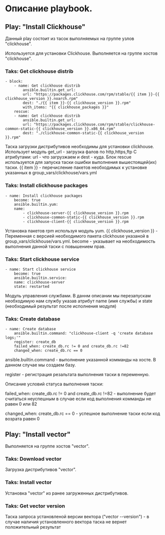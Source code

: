# Описание playbook.

## Play: "Install Clickhouse"
Данный play состоит из тасок выполняемых на группе узлов "clickhouse".<p>
Используется для установки Clickhouse. Выполняется на группе хостов "clickhouse".

### Taks: Get clickhouse distrib 
```
- block:
    - name: Get clickhouse distrib
        ansible.builtin.get_url:
        url: "https://packages.clickhouse.com/rpm/stable/{{ item }}-{{ clickhouse_version }}.noarch.rpm"
        dest: "./{{ item }}-{{ clickhouse_version }}.rpm"
        with_items: "{{ clickhouse_packages }}"
    rescue:
    - name: Get clickhouse distrib
        ansible.builtin.get_url:
        url: "https://packages.clickhouse.com/rpm/stable/clickhouse-common-static-{{ clickhouse_version }}.x86_64.rpm"
        dest: "./clickhouse-common-static-{{ clickhouse_version }}.rpm"
```
Таска загрузки дистрибутивов необходимы для установки clickhouse.
Использует модуль get_url  - загрузка фалов по http,https,ftp
С атрибутами: url - что загрузжаем и dest - куда.
Блок rescue используется для запуска таски ошибки выполнения вышестоящей(их) таски.
{{ item }} - перечисление пакетов необходимых к установке указанных в group_vars/clickhouse/vars.yml


### Taks: Install clickhouse packages 
```
- name: Install clickhouse packages
    become: true
    ansible.builtin.yum:
    name:
        - clickhouse-server-{{ clickhouse_version }}.rpm
        - clickhouse-common-static-{{ clickhouse_version }}.rpm
        - clickhouse-client-{{ clickhouse_version }}.rpm
```
Установка пакетов rpm используя модуль yum. {{ clickhouse_version }} - Переменная с версией необходимого пакета clickhouse указаной в group_vars/clickhouse/vars.yml. become - указывает на необходимость выполнения данной таски с повышением прав.



### Taks: Start clickhouse service 
```
- name: Start clickhouse service
    become: true
    ansible.builtin.service:
    name: clickhouse-server
    state: restarted
```
Модуль управления службами. В даннм описании мы перезапускам необходимую нам службу указав атрибут name (имя службы) и state (необходимый результат после исполнения модуля)

### Taks: Create database 
```
- name: Create database
    ansible.builtin.command: "clickhouse-client -q 'create database logs;'"
    register: create_db
    failed_when: create_db.rc != 0 and create_db.rc !=82
    changed_when: create_db.rc == 0
```
ansible.builtin.command - выполнение указанной комманды на хосте. В данном случае мы создаем базу. <p>
register - регистрация резальтата выполнения таски в переменную. <p>
Описание условий статуса выполнения таски:<p>
failed_when: create_db.rc != 0 and create_db.rc !=82 - выполнение будет считаться неуспешным в случае если код выполнения комманды не равен 0 или 82 <p>
changed_when: create_db.rc == 0 - успешное выполнение таски если код возрата равен 0


## Play: "Install vector"
Выполняется на группе хостов "vector".

### Taks: Download vector 
Загрузка дистрибутивов "vector".

### Taks: Install vector 
Установка "vector" из ранее загруженных дистрибутивов.

### Taks: Get vector version 
Таска запроса установленой версии вектора ("vector --version") - в случае наличия установленного вектора таска не вернет положительный результат


